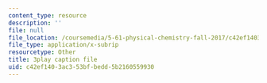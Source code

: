 ```yaml
---
content_type: resource
description: ''
file: null
file_location: /coursemedia/5-61-physical-chemistry-fall-2017/c42ef1403ac353bfbedd5b2160559930_BEs4K6LSGzo.vtt
file_type: application/x-subrip
resourcetype: Other
title: 3play caption file
uid: c42ef140-3ac3-53bf-bedd-5b2160559930
---
```

